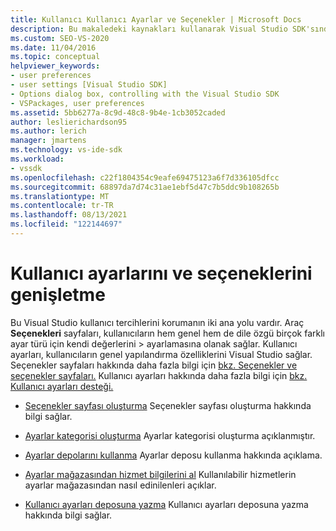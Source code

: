 ```yaml
---
title: Kullanıcı Kullanıcı Ayarlar ve Seçenekler | Microsoft Docs
description: Bu makaledeki kaynakları kullanarak Visual Studio SDK'sında kullanıcı ayarlarını ve seçeneklerini genişletme hakkında bilgi edinebilirsiniz.
ms.custom: SEO-VS-2020
ms.date: 11/04/2016
ms.topic: conceptual
helpviewer_keywords:
- user preferences
- user settings [Visual Studio SDK]
- Options dialog box, controlling with the Visual Studio SDK
- VSPackages, user preferences
ms.assetid: 5bb6277a-8c9d-48c8-9b4e-1cb3052caded
author: leslierichardson95
ms.author: lerich
manager: jmartens
ms.technology: vs-ide-sdk
ms.workload:
- vssdk
ms.openlocfilehash: c22f1804354c9eafe69475123a6f7d336105dfcc
ms.sourcegitcommit: 68897da7d74c31ae1ebf5d47c7b5ddc9b108265b
ms.translationtype: MT
ms.contentlocale: tr-TR
ms.lasthandoff: 08/13/2021
ms.locfileid: "122144697"
---
```

# <a name="extend-user-settings-and-options"></a>Kullanıcı ayarlarını ve seçeneklerini genişletme
Bu Visual Studio kullanıcı tercihlerini korumanın iki ana yolu vardır. Araç **Seçenekleri** sayfaları, kullanıcıların hem genel hem de dile özgü birçok farklı ayar türü için kendi değerlerini  >   ayarlamasına olanak sağlar. Kullanıcı ayarları, kullanıcıların genel yapılandırma özelliklerini Visual Studio sağlar. Seçenekler sayfaları hakkında daha fazla bilgi için [bkz. Seçenekler ve seçenekler sayfaları.](../extensibility/internals/options-and-options-pages.md) Kullanıcı ayarları hakkında daha fazla bilgi için [bkz. Kullanıcı ayarları desteği.](../extensibility/internals/support-for-user-settings.md)

- [Seçenekler sayfası oluşturma](../extensibility/creating-an-options-page.md) Seçenekler sayfası oluşturma hakkında bilgi sağlar.

- [Ayarlar kategorisi oluşturma](../extensibility/creating-a-settings-category.md) Ayarlar kategorisi oluşturma açıklanmıştır.

- [Ayarlar depolarını kullanma](../extensibility/using-the-settings-store.md) Ayarlar deposu kullanma hakkında açıklama.

- [Ayarlar mağazasından hizmet bilgilerini al](../extensibility/getting-service-information-from-the-settings-store.md) Kullanılabilir hizmetlerin ayarlar mağazasından nasıl edinilenleri açıklar.

- [Kullanıcı ayarları deposuna yazma](../extensibility/writing-to-the-user-settings-store.md) Kullanıcı ayarları deposuna yazma hakkında bilgi sağlar.
